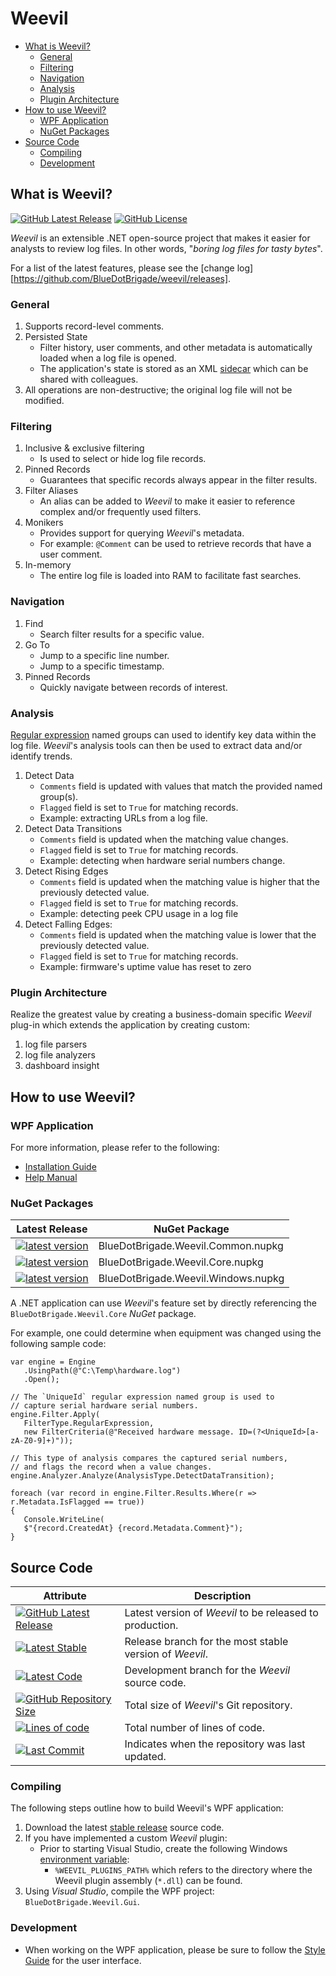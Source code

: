 # Weevil

- [What is Weevil?](#what-is-weevil)
   - [General](#general)
   - [Filtering](#filtering)
   - [Navigation](#navigation)
   - [Analysis](#analysis)
   - [Plugin Architecture](#plugin-architecture)
- [How to use Weevil?](#how-to-use-weevil)
   - [WPF Application](#wpf-application)
   - [NuGet Packages](#nuget-packages)
- [Source Code](#source-code)
   - [Compiling](#compiling)
   - [Development](#development)

## What is Weevil?

[![GitHub Latest Release](https://img.shields.io/github/release/BlueDotBrigade/Weevil.svg)](https://github.com/BlueDotBrigade/weevil/releases/)
[![GitHub License](https://img.shields.io/github/license/BlueDotBrigade/Weevil.svg)](https://github.com/BlueDotBrigade/Weevil/blob/master/LICENSE)

*Weevil* is an extensible .NET open-source project that makes it easier for analysts to review log files. In other words, "_boring log files for tasty bytes_".  

For a list of the latest features, please see the [change log][https://github.com/BlueDotBrigade/weevil/releases].

### General

1. Supports record-level comments.
2. Persisted State
   - Filter history, user comments, and other metadata is automatically loaded when a log file is opened.
   - The application's state is stored as an XML [sidecar][Sidecar] which can be shared with colleagues.
3. All operations are non-destructive; the original log file will not be modified.

### Filtering

1. Inclusive & exclusive filtering
   - Is used to select or hide log file records.
2. Pinned Records
   - Guarantees that specific records always appear in the filter results.
3. Filter Aliases
   -  An alias can be added to _Weevil_ to make it easier to reference complex and/or frequently used filters.
4. Monikers
   - Provides support for querying *Weevil*'s metadata.
   - For example: `@Comment` can be used to retrieve records that have a user comment.
5. In-memory
   - The entire log file is loaded into RAM to facilitate fast searches.

### Navigation

1. Find
   - Search filter results for a specific value.
2. Go To
   - Jump to a specific line number.
   - Jump to a specific timestamp.
3. Pinned Records
   - Quickly navigate between records of interest.

### Analysis

[Regular expression][RegEx101] named groups can used to identify key data within the log file.  *Weevil*'s analysis tools can then be used to extract data and/or identify trends.

1. Detect Data
   - `Comments` field is updated with values that match the provided named group(s).
   - `Flagged` field is set to `True` for matching records. 
   - Example: extracting URLs from a log file.
2. Detect Data Transitions
   - `Comments` field is updated when the matching value changes.
   - `Flagged` field is set to `True` for matching records.
   - Example: detecting when hardware serial numbers change. 
3. Detect Rising Edges
   - `Comments` field is updated when the matching value is higher that the previously detected value.
   - `Flagged` field is set to `True` for matching records.
   - Example: detecting peek CPU usage in a log file
4. Detect Falling Edges:
   - `Comments` field is updated when the matching value is lower that the previously detected value.
   - `Flagged` field is set to `True` for matching records.
   - Example: firmware's uptime value has reset to zero

### Plugin Architecture

Realize the greatest value by creating a business-domain specific *Weevil* plug-in which extends the application by creating custom:

1. log file parsers
2. log file analyzers
3. dashboard insight

## How to use Weevil?

### WPF Application

For more information, please refer to the following:

- [Installation Guide][InstallationGuide]
- [Help Manual][Help]

### NuGet Packages

| Latest Release | NuGet Package |
| --- | --- |
| [![latest version](https://img.shields.io/nuget/v/BlueDotBrigade.Weevil.Common)](https://www.nuget.org/packages/BlueDotBrigade.Weevil.Common) | BlueDotBrigade.Weevil.Common.nupkg |
| [![latest version](https://img.shields.io/nuget/v/BlueDotBrigade.Weevil.Core)](https://www.nuget.org/packages/BlueDotBrigade.Weevil.Core) | BlueDotBrigade.Weevil.Core.nupkg |
| [![latest version](https://img.shields.io/nuget/v/BlueDotBrigade.Weevil.Windows)](https://www.nuget.org/packages/BlueDotBrigade.Weevil.Windows) | BlueDotBrigade.Weevil.Windows.nupkg |

A .NET application can use *Weevil*'s feature set by directly referencing the `BlueDotBrigade.Weevil.Core` *NuGet* package.

For example, one could determine when equipment was changed using the following sample code:

```CSharp
var engine = Engine
   .UsingPath(@"C:\Temp\hardware.log")
   .Open();

// The `UniqueId` regular expression named group is used to
// capture serial hardware serial numbers.
engine.Filter.Apply(
   FilterType.RegularExpression,
   new FilterCriteria(@"Received hardware message. ID=(?<UniqueId>[a-zA-Z0-9]+)"));

// This type of analysis compares the captured serial numbers,
// and flags the record when a value changes.
engine.Analyzer.Analyze(AnalysisType.DetectDataTransition);

foreach (var record in engine.Filter.Results.Where(r => r.Metadata.IsFlagged == true))
{
   Console.WriteLine(
   $"{record.CreatedAt} {record.Metadata.Comment}");
}
```

## Source Code

| Attribute | Description |
| --- | --- |
| [![GitHub Latest Release](https://img.shields.io/github/release/BlueDotBrigade/Weevil.svg)](https://github.com/BlueDotBrigade/weevil/releases) | Latest version of *Weevil* to be released to production. |
| [![Latest Stable](https://img.shields.io/badge/branch-Releases/2.x-blue)](https://github.com/BlueDotBrigade/weevil/tree/Releases/2.x) | Release branch for the most stable version of *Weevil*. |
| [![Latest Code](https://img.shields.io/badge/branch-main-blue)](https://github.com/BlueDotBrigade/weevil/tree/main) | Development branch for the *Weevil* source code. |
| [![GitHub Repository Size](https://img.shields.io/github/repo-size/BlueDotBrigade/Weevil)](https://github.com/BlueDotBrigade/Weevil) | Total size of *Weevil*'s Git repository. |
| [![Lines of code](https://img.shields.io/tokei/lines/github/BlueDotBrigade/Weevil.svg)](https://github.com/BlueDotBrigade/weevil/) | Total number of lines of code. |
| [![Last Commit](https://img.shields.io/github/last-commit/BlueDotBrigade/Weevil/main.svg)](https://github.com/BlueDotBrigade/weevil/commits/main) | Indicates when the repository was last updated. |

### Compiling

The following steps outline how to build Weevil's WPF application:

1. Download the latest [stable release][StableCode] source code.
2. If you have implemented a custom *Weevil* plugin:
   - Prior to starting Visual Studio, create the following Windows [environment variable][EnvironmentVariable]:
      - `%WEEVIL_PLUGINS_PATH%` which refers to the directory where the Weevil plugin assembly (`*.dll`) can be found.
3. Using *Visual Studio*, compile the WPF project: `BlueDotBrigade.Weevil.Gui`.

### Development

- When working on the WPF application, please be sure to follow the [Style Guide][StyleGuide] for the user interface.

[EnvironmentVariable]: https://en.wikipedia.org/wiki/Environment_variable#Windows

[InstallationGuide]: https://github.com/BlueDotBrigade/weevil/blob/Releases/2.x/Doc/Notes/Release/InstallationGuide.md
[Help]: https://github.com/BlueDotBrigade/weevil/blob/Releases/2.x/Doc/Notes/Release/Help.md
[StyleGuide]: https://github.com/BlueDotBrigade/weevil/blob/main/Doc/Notes/Design/UI/UserInterfaceStyleGuide.md

[RegEx101]: https://regex101.com/
[Sidecar]: https://en.wikipedia.org/wiki/Sidecar_file

[StableCode]: https://github.com/BlueDotBrigade/weevil/tree/Releases/2.x
